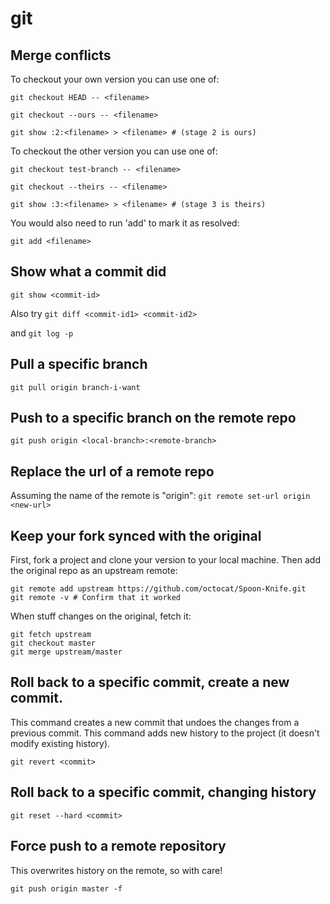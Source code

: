# git

## Merge conflicts

To checkout your own version you can use one of:

```
git checkout HEAD -- <filename>

git checkout --ours -- <filename>

git show :2:<filename> > <filename> # (stage 2 is ours)
```

To checkout the other version you can use one of:

```
git checkout test-branch -- <filename>

git checkout --theirs -- <filename>

git show :3:<filename> > <filename> # (stage 3 is theirs)
```


You would also need to run 'add' to mark it as resolved:

```
git add <filename>
```

## Show what a commit did

`git show <commit-id>`

Also try
`git diff <commit-id1> <commit-id2>`

and
`git log -p`


## Pull a specific branch

`git pull origin branch-i-want`

## Push to a specific branch on the remote repo

`git push origin <local-branch>:<remote-branch>`

## Replace the url of a remote repo
Assuming the name of the remote is "origin":
`git remote set-url origin <new-url>`

## Keep your fork synced with the original
First, fork a project and clone your version to your local machine. Then add the original repo as an upstream remote:
```
git remote add upstream https://github.com/octocat/Spoon-Knife.git
git remote -v # Confirm that it worked
```

When stuff changes on the original, fetch it:
```
git fetch upstream
git checkout master
git merge upstream/master
```

## Roll back to a specific commit, create a new commit.
This command creates a new commit that undoes the changes from a previous commit. This command adds new history to the project (it doesn't modify existing history).
```
git revert <commit>
```

## Roll back to a specific commit, changing history
```
git reset --hard <commit>
```

## Force push to a remote repository
This overwrites history on the remote, so with care!
```
git push origin master -f
```
